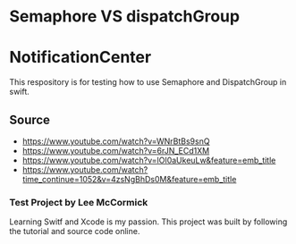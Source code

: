 # Semaphore VS dispatchGroup
# NotificationCenter
This respository is for testing how to use Semaphore and DispatchGroup in swift.

## Source
- https://www.youtube.com/watch?v=WNrBtBs9snQ
- https://www.youtube.com/watch?v=6rJN_ECd1XM
- https://www.youtube.com/watch?v=lOI0aUkeuLw&feature=emb_title
- https://www.youtube.com/watch?time_continue=1052&v=4zsNgBhDs0M&feature=emb_title

### Test Project by Lee McCormick
Learning Switf and Xcode is my passion. This project was built by following the tutorial and source code online.
